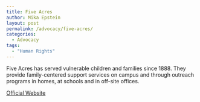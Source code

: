 ```yaml
---
title: Five Acres
author: Mika Epstein
layout: post
permalink: /advocacy/five-acres/
categories:
  - Advocacy
tags:
  - "Human Rights"
---
```


Five Acres has served vulnerable children and families since 1888. They provide family-centered support services on campus and through outreach programs in homes, at schools and in off-site offices.

[Official Website](http://5acres.org/)